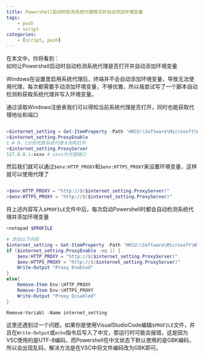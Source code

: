 ```yaml
---
title: Powershell启动时检测系统代理情况并自动添加环境变量
tags:
    - pwsh
    - script
categories:
    - [script, pwsh]
---
```


在本文中，你将看到：  
如何让Powershell启动时自动检测系统代理是否打开并自动添加环境变量
<!-- more -->

Windows在设置里启用系统代理后，终端并不会自动添加环境变量，导致无法使用代理，每次都需要手动添加环境变量，不够优雅，所以我尝试写了一个脚本自动检测和获取系统代理并写入环境变量。


通过读取Windows注册表我们可以得知当前系统代理是否打开，同时也能获取代理地址和端口

```powershell

>$internet_setting = Get-ItemProperty -Path 'HKCU:\Software\Microsoft\Windows\CurrentVersion\Internet Settings'
>$internet_setting.ProxyEnable
1 # 0、1分别代表系统代理关闭和打开
>$internet_setting.ProxyServer
127.0.0.1:xxxx # xxxx为代理端口

```

然后我们就可以通过`$env:HTTP_PROXY`和`$env:HTTPS_PROXY`来设置环境变量，这样就可以使用代理了

```powershell

>$env:HTTP_PROXY = "http://$($internet_setting.ProxyServer)"
>$env:HTTPS_PROXY = "http://$($internet_setting.ProxyServer)"

```

将上述内容写入`$PROFILE`文件中后，每次启动Powershell时都会自动检测系统代理并添加环境变量

```powershell
>notepad $PROFILE

# 添加以下内容
$internet_setting = Get-ItemProperty -Path 'HKCU:\Software\Microsoft\Windows\CurrentVersion\Internet Settings'
if ($internet_setting.ProxyEnable -eq 1) {
    $env:HTTP_PROXY = "http://$($internet_setting.ProxyServer)"
    $env:HTTPS_PROXY = "http://$($internet_setting.ProxyServer)"
    Write-Output "Proxy Enabled"
}
else{
    Remove-Item Env:\HTTP_PROXY
    Remove-Item Env:\HTTPS_PROXY
    Write-Output "Proxy Disabled"
}

Remove-Variabl -Name internet_setting

```

这里还遇到过一个问题，如果你是使用VisualStudioCode编辑`$PROFILE`文件，并且在`Write-Output`或`echo`指令后写入了中文，那运行时可能会报错，这是因为VSC使用的是UTF-8编码，而Powershell在中文状态下默认使用的是GBK编码，所以会出现乱码，解决方法是在VSC中将文件编码改为GBK即可。
